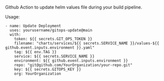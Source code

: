 Github Action to update helm values file during your build pipeline. 

Usage:

```
- name: Update Deployment
  uses: yourusername/gitops-update@main
  with:
    token: ${{ secrets.GIT_OPS_TOKEN }}
    filename: "charts/services/${{ secrets.SERVICE_NAME }}/values-${{ github.event.inputs.environment }}.yaml"
    tag: ${{ env.TAG }}
    service: ${{ secrets.SERVICE_NAME }}
    environment: ${{ github.event.inputs.environment }}
    repo: "git@github.com/YourOrganization/your-repo.git"
    key: ${{ secrets.GITOPS_KEY }}
    org: YourOrganization
```

